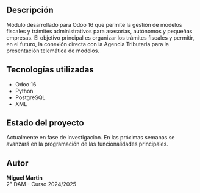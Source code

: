 ## Descripción
Módulo desarrollado para Odoo 16 que permite la gestión de modelos fiscales y trámites administrativos para asesorías, autónomos y pequeñas empresas. El objetivo principal es organizar los trámites fiscales y permitir, en el futuro, la conexión directa con la Agencia Tributaria para la presentación telemática de modelos.

## Tecnologías utilizadas
- Odoo 16
- Python
- PostgreSQL
- XML

## Estado del proyecto
Actualmente en fase de investigacion. En las próximas semanas se avanzará en la programación de las funcionalidades principales.

## Autor
**Miguel Martin**  
2º DAM - Curso 2024/2025
